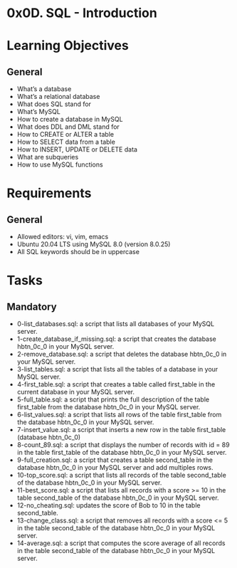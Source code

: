 # 0x0D. SQL - Introduction

# Learning Objectives
## General
- What’s a database
- What’s a relational database
- What does SQL stand for
- What’s MySQL
- How to create a database in MySQL
- What does DDL and DML stand for
- How to CREATE or ALTER a table
- How to SELECT data from a table
- How to INSERT, UPDATE or DELETE data
- What are subqueries
- How to use MySQL functions


# Requirements
## General
- Allowed editors: vi, vim, emacs
- Ubuntu 20.04 LTS using MySQL 8.0 (version 8.0.25)
- All SQL keywords should be in uppercase

# Tasks
## Mandatory
- 0-list_databases.sql: a script that lists all databases of your MySQL server.
- 1-create_database_if_missing.sql: a script that creates the database hbtn_0c_0 in your MySQL server.
- 2-remove_database.sql: a script that deletes the database hbtn_0c_0 in your MySQL server.
- 3-list_tables.sql: a script that lists all the tables of a database in your MySQL server.
- 4-first_table.sql: a script that creates a table called first_table in the current database in your MySQL server.
- 5-full_table.sql: a script that prints the full description of the table first_table from the database hbtn_0c_0 in your MySQL server.
- 6-list_values.sql: a script that lists all rows of the table first_table from the database hbtn_0c_0 in your MySQL server.
- 7-insert_value.sql: a script that inserts a new row in the table first_table (database hbtn_0c_0)
- 8-count_89.sql: a script that displays the number of records with id = 89 in the table first_table of the database hbtn_0c_0 in your MySQL server.
- 9-full_creation.sql: a script that creates a table second_table in the database hbtn_0c_0 in your MySQL server and add multiples rows.
- 10-top_score.sql: a script that lists all records of the table second_table of the database hbtn_0c_0 in your MySQL server.
- 11-best_score.sql: a script that lists all records with a score >= 10 in the table second_table of the database hbtn_0c_0 in your MySQL server.
- 12-no_cheating.sql: updates the score of Bob to 10 in the table second_table.
- 13-change_class.sql: a script that removes all records with a score <= 5 in the table second_table of the database hbtn_0c_0 in your MySQL server.
- 14-average.sql: a script that computes the score average of all records in the table second_table of the database hbtn_0c_0 in your MySQL server.

